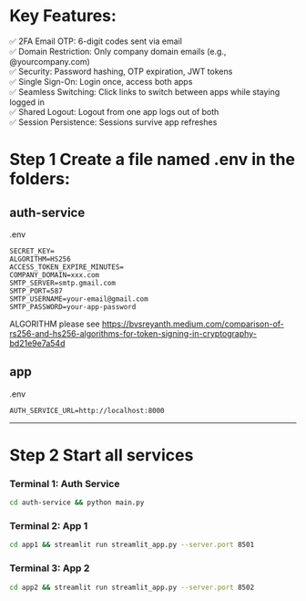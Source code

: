 # Key Features:

✅ 2FA Email OTP: 6-digit codes sent via email  
✅ Domain Restriction: Only company domain emails (e.g., @yourcompany.com)  
✅ Security: Password hashing, OTP expiration, JWT tokens  
✅ Single Sign-On: Login once, access both apps  
✅ Seamless Switching: Click links to switch between apps while staying logged in  
✅ Shared Logout: Logout from one app logs out of both  
✅ Session Persistence: Sessions survive app refreshes  



# Step 1 Create a file named .env in the folders:

## auth-service

.env

```
SECRET_KEY=
ALGORITHM=HS256
ACCESS_TOKEN_EXPIRE_MINUTES=
COMPANY_DOMAIN=xxx.com
SMTP_SERVER=smtp.gmail.com
SMTP_PORT=587
SMTP_USERNAME=your-email@gmail.com
SMTP_PASSWORD=your-app-password
```

ALGORITHM please see https://bvsreyanth.medium.com/comparison-of-rs256-and-hs256-algorithms-for-token-signing-in-cryptography-bd21e9e7a54d

## app

.env

```
AUTH_SERVICE_URL=http://localhost:8000
```

---

# Step 2 Start all services


### Terminal 1: Auth Service

```bash
cd auth-service && python main.py
```


### Terminal 2: App 1

```bash
cd app1 && streamlit run streamlit_app.py --server.port 8501
```


### Terminal 3: App 2

```bash
cd app2 && streamlit run streamlit_app.py --server.port 8502
```


